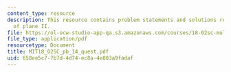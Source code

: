 ```yaml
---
content_type: resource
description: This resource contains problem statements and solutions related to equations
  of plane II.
file: https://ol-ocw-studio-app-qa.s3.amazonaws.com/courses/18-02sc-multivariable-calculus-fall-2010/658ee5c77b7d4d74ec8a4e803a9fadaf_MIT18_02SC_pb_14_quest.pdf
file_type: application/pdf
resourcetype: Document
title: MIT18_02SC_pb_14_quest.pdf
uid: 658ee5c7-7b7d-4d74-ec8a-4e803a9fadaf
---
```

